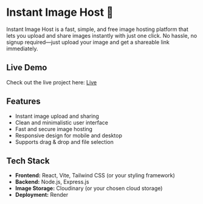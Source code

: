 # Instant Image Host 🚀

Instant Image Host is a fast, simple, and free image hosting platform that lets you upload and share images instantly with just one click. No hassle, no signup required—just upload your image and get a shareable link immediately.

## Live Demo
Check out the live project here: [Live](https://instant-image-host.onrender.com)

## Features
- Instant image upload and sharing
- Clean and minimalistic user interface
- Fast and secure image hosting
- Responsive design for mobile and desktop
- Supports drag & drop and file selection

## Tech Stack
- **Frontend:** React, Vite, Tailwind CSS (or your styling framework)
- **Backend:** Node.js, Express.js
- **Image Storage:** Cloudinary (or your chosen cloud storage)
- **Deployment:** Render
